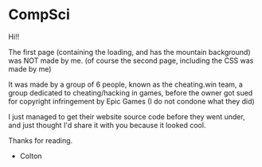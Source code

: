 # CompSci

Hi!!

The first page (containing the loading, and has the mountain background) was NOT made by me. (of course the second page, including the CSS was made by me)

It was made by a group of 6 people, known as the cheating.win team, a group dedicated to cheating/hacking in games, before the owner got sued for copyright infringement
by Epic Games (I do not condone what they did)

I just managed to get their website source code before they went under, and just thought I'd share it with you because it looked cool.

Thanks for reading.

- Colton
